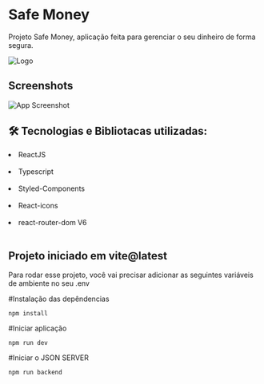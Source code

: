 
# Safe Money 

Projeto Safe Money, aplicação feita para gerenciar o seu dinheiro de forma segura.

![Logo](https://i.ibb.co/CW52Nqq/logo.png)


## Screenshots

![App Screenshot](https://i.ibb.co/D8rbvpp/Img-do-projeto-Safe-Money.png)

## 🛠 Tecnologias e Bibliotacas utilizadas:

<li> ReactJS </li><br>
<li> Typescript </li><br>
<li> Styled-Components </li><br>
<li> React-icons </li><br>
<li> react-router-dom V6 </li><br>

## Projeto iniciado em vite@latest

Para rodar esse projeto, você vai precisar adicionar as seguintes variáveis de ambiente no seu .env

#Instalação das depêndencias

`npm install`

#Iniciar aplicação

`npm run dev`

#Iniciar o JSON SERVER

`npm run backend`
